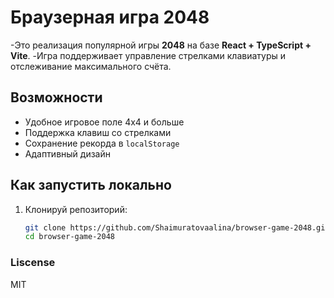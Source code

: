 # Браузерная игра 2048
-Это реализация популярной игры **2048** на базе **React + TypeScript + Vite**.
-Игра поддерживает управление стрелками клавиатуры и отслеживание максимального счёта.

## Возможности

- Удобное игровое поле 4x4 и больше  
- Поддержка клавиш со стрелками  
- Сохранение рекорда в `localStorage`  
- Адаптивный дизайн  

## Как запустить локально
1. Клонируй репозиторий:
   ```bash
   git clone https://github.com/Shaimuratovaalina/browser-game-2048.git 
   cd browser-game-2048


### Liscense
MIT
